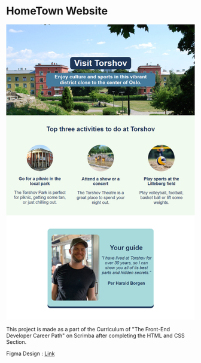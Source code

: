 # HomeTown Website

![Website Screenshot](homepage.png)

This project is made as a part of the Curriculum of "The Front-End Developer Career Path" on Scrimba after completing the HTML and CSS Section.

Figma Design : [Link](<https://www.figma.com/file/mYbcOKNenBsHMzo9bMfc3p/Hometown-Homepage-(Copy)?type=design&node-id=0%3A1&mode=design&t=eoH8mm5CC2v9IHbf-1>)

